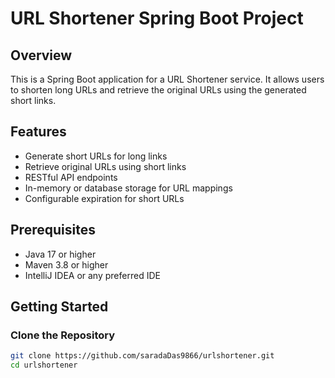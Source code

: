 # URL Shortener Spring Boot Project

## Overview
This is a Spring Boot application for a URL Shortener service. It allows users to shorten long URLs and retrieve the original URLs using the generated short links.

## Features
- Generate short URLs for long links
- Retrieve original URLs using short links
- RESTful API endpoints
- In-memory or database storage for URL mappings
- Configurable expiration for short URLs

## Prerequisites
- Java 17 or higher
- Maven 3.8 or higher
- IntelliJ IDEA or any preferred IDE

## Getting Started

### Clone the Repository
```bash
git clone https://github.com/saradaDas9866/urlshortener.git
cd urlshortener